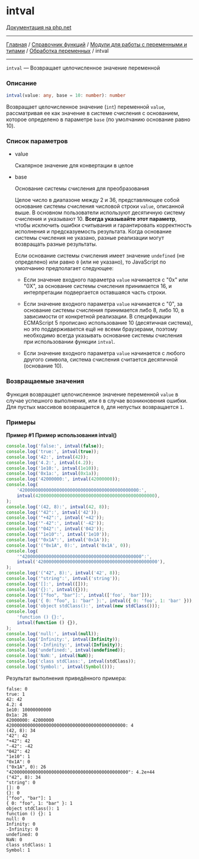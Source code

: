 # intval

[Документация на php.net](https://www.php.net/manual/ru/function.intval.php)

---

[Главная](../../../../../README.md) / [Справочник функций](../../../../funcref.md) /
[Модули для работы с переменными и типами](../../../vartype.md) /
[Обработка переменных](../../var.md) / intval

---

`intval` — Возвращает целочисленное значение переменной

### Описание

```ts
intval(value: any, base = 10: number): number
```

Возвращает целочисленное значение (`int`) переменной `value`, рассматривая ее
как значение в системе счисления с основанием, которое определено в параметре
`base` (по умолчанию основание равно 10).

### Список параметров

-   value

    Скалярное значение для конвертации в целое

-   base

    Основание системы счисления для преобразования

    Целое число в диапазоне между 2 и 36, представляющее собой основание системы
    счисления числовой строки `value`, описанной выше. В основном пользователи
    используют десятичную систему счисления и указывают 10. **Всегда указывайте
    этот параметр**, чтобы исключить ошибки считывания и гарантировать
    корректность исполнения и предсказуемость результата. Когда основание
    системы счисления не указано, разные реализации могут возвращать разные
    результаты.

    Если основание системы счисления имеет значение `undefined` (не определено)
    или равно `0` (или не указано), то JavaScript по умолчанию предполагает
    следующее:

    -   Если значение входного параметра `value` начинается с "0x" или "0X", за
        основание системы счисления принимается 16, и интерпретации подвергается
        оставшаяся часть строки.

    -   Если значение входного параметра `value` начинается с "0", за основание
        системы счисления принимается либо 8, либо 10, в зависимости от
        конкретной реализации. В спецификации ECMAScript 5 прописано
        использование 10 (десятичная система), но это поддерживается ещё не
        всеми браузерами, поэтому необходимо всегда указывать основание системы
        счисления при использовании функции `intval`.

    -   Если значение входного параметра `value` начинается с любого другого
        символа, система счисления считается десятичной (основание 10).

### Возвращаемые значения

Функция возвращает целочисленное значение переменной `value` в случае успешного
выполнения, или `0` в случае возникновения ошибки. Для пустых массивов
возвращается `0`, для непустых возвращается `1`.

### Примеры

**Пример #1 Пример использования intval()**

```js
console.log('false:', intval(false));
console.log('true:', intval(true));
console.log('42:', intval(42));
console.log('4.2:', intval(4.2));
console.log('1e10:', intval(1e10));
console.log('0x1a:', intval(0x1a));
console.log('42000000:', intval(42000000));
console.log(
    '420000000000000000000000000000000000000000000:',
    intval(420000000000000000000000000000000000000000000),
);
console.log('(42, 8):', intval(42, 8));
console.log('"42":', intval('42'));
console.log('"+42":', intval('+42'));
console.log('"-42":', intval('-42'));
console.log('"042":', intval('042'));
console.log('"1e10":', intval('1e10'));
console.log('"0x1A":', intval('0x1A'));
console.log('("0x1A", 0):', intval('0x1A', 0));
console.log(
    '"420000000000000000000000000000000000000000000":',
    intval('420000000000000000000000000000000000000000000'),
);
console.log('("42", 8):', intval('42', 8));
console.log('"string":', intval('string'));
console.log('[]:', intval([]));
console.log('{}:', intval({}));
console.log('["foo", "bar"]:', intval(['foo', 'bar']));
console.log('{ 0: "foo", 1: "bar" }:', intval({ 0: 'foo', 1: 'bar' }));
console.log('object stdClass():', intval(new stdClass()));
console.log(
    'function () {}:',
    intval(function () {}),
);
console.log('null:', intval(null));
console.log('Infinity:', intval(Infinity));
console.log('-Infinity:', intval(Infinity));
console.log('undefined:', intval(undefined));
console.log('NaN:', intval(NaN));
console.log('class stdClass:', intval(stdClass));
console.log('Symbol:', intval(Symbol()));
```

Результат выполнения приведённого примера:

    false: 0
    true: 1
    42: 42
    4.2: 4
    1e10: 10000000000
    0x1a: 26
    42000000: 42000000
    420000000000000000000000000000000000000000000: 4
    (42, 8): 34
    "42": 42
    "+42": 42
    "-42": -42
    "042": 42
    "1e10": 1
    "0x1A": 0
    ("0x1A", 0): 26
    "420000000000000000000000000000000000000000000": 4.2e+44
    ("42", 8): 34
    "string": 0
    []: 0
    {}: 0
    ["foo", "bar"]: 1
    { 0: "foo", 1: "bar" }: 1
    object stdClass(): 1
    function () {}: 1
    null: 0
    Infinity: 0
    -Infinity: 0
    undefined: 0
    NaN: 0
    class stdClass: 1
    Symbol: 1
